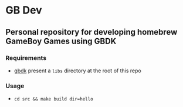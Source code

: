 # GB Dev

## Personal repository for developing homebrew GameBoy Games using GBDK

### Requirements
- [gbdk](https://github.com/Zal0/gbdk-2020) present a `libs` directory at the root of this repo

### Usage
- `cd src && make build dir=hello`
